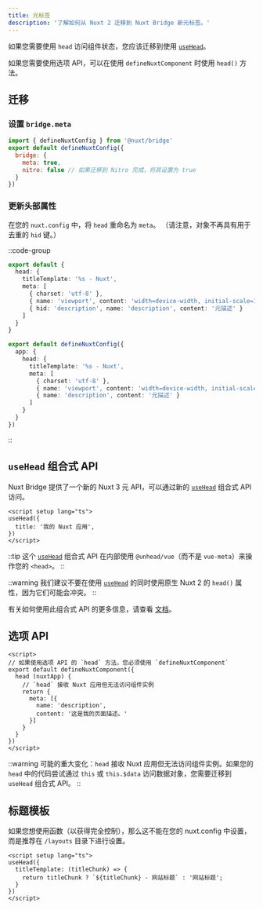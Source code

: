 ```yaml
---
title: 元标签
description: '了解如何从 Nuxt 2 迁移到 Nuxt Bridge 新元标签。'
---
```


如果您需要使用 `head` 访问组件状态，您应该迁移到使用 [`useHead`](/docs/api/composables/use-head)。

如果您需要使用选项 API，可以在使用 `defineNuxtComponent` 时使用 `head()` 方法。

## 迁移

### 设置 `bridge.meta`

```js
import { defineNuxtConfig } from '@nuxt/bridge'
export default defineNuxtConfig({
  bridge: {
    meta: true,
    nitro: false // 如果迁移到 Nitro 完成，将其设置为 true
  }
})
```

### 更新头部属性

在您的 `nuxt.config` 中，将 `head` 重命名为 `meta`。 （请注意，对象不再具有用于去重的 `hid` 键。）

::code-group

```ts [Nuxt 2]
export default {
  head: {
    titleTemplate: '%s - Nuxt',
    meta: [
      { charset: 'utf-8' },
      { name: 'viewport', content: 'width=device-width, initial-scale=1' },
      { hid: 'description', name: 'description', content: '元描述' }
    ]
  }
}
```

```ts [Nuxt 3]
export default defineNuxtConfig({
  app: {
    head: {
      titleTemplate: '%s - Nuxt',
      meta: [
        { charset: 'utf-8' },
        { name: 'viewport', content: 'width=device-width, initial-scale=1' },
        { name: 'description', content: '元描述' }
      ]
    }
  }
})
```

::

## `useHead` 组合式 API

Nuxt Bridge 提供了一个新的 Nuxt 3 元 API，可以通过新的 [`useHead`](/docs/api/composables/use-head) 组合式 API 访问。

```vue
<script setup lang="ts">
useHead({
  title: '我的 Nuxt 应用',
})
</script>
```

::tip
这个 [`useHead`](/docs/api/composables/use-head) 组合式 API 在内部使用 `@unhead/vue`（而不是 `vue-meta`）来操作您的 `<head>`。
::

::warning
我们建议不要在使用 [`useHead`](/docs/api/composables/use-head) 的同时使用原生 Nuxt 2 的 `head()` 属性，因为它们可能会冲突。
::

有关如何使用此组合式 API 的更多信息，请查看 [文档](/docs/getting-started/seo-meta)。

## 选项 API

```vue
<script>
// 如果使用选项 API 的 `head` 方法，您必须使用 `defineNuxtComponent`
export default defineNuxtComponent({
  head (nuxtApp) {
    // `head` 接收 Nuxt 应用但无法访问组件实例
    return {
      meta: [{
        name: 'description',
        content: '这是我的页面描述。'
      }]
    }
  }
})
</script>
```

::warning
可能的重大变化：`head` 接收 Nuxt 应用但无法访问组件实例。如果您的 `head` 中的代码尝试通过 `this` 或 `this.$data` 访问数据对象，您需要迁移到 `useHead` 组合式 API。
::

## 标题模板

如果您想使用函数（以获得完全控制），那么这不能在您的 nuxt.config 中设置，而是推荐在 `/layouts` 目录下进行设置。

```vue [layouts/default.vue]
<script setup lang="ts">
useHead({
  titleTemplate: (titleChunk) => {
    return titleChunk ? `${titleChunk} - 网站标题` : '网站标题';
  }
})
</script>
```